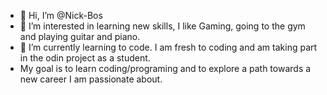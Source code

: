 - 👋 Hi, I’m @Nick-Bos
- 👀 I’m interested in learning new skills, I like Gaming, going to the gym and playing guitar and piano. 
- 🌱 I’m currently learning to code. I am fresh to coding and am taking part in the odin project as a student.
- My goal is to learn coding/programing and to explore a path towards a new career I am passionate about. 


<!---
Nick-Bos/Nick-Bos is a ✨ special ✨ repository because its `README.md` (this file) appears on your GitHub profile.
You can click the Preview link to take a look at your changes.
--->
